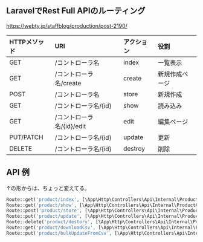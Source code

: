 ## LaravelでRest Full APIのルーティング
https://webty.jp/staffblog/production/post-2190/

|  HTTPメソッド   |  URI                       |  アクション    |  役割           |
|:---------------|:---------------------------|:--------------|:----------------|
|  GET           |  /コントローラ名            |  index         |  一覧表示       |
|  GET           |  /コントローラ名/create     |  create        |  新規作成ページ  |
|  POST          |  /コントローラ名            |  store         |  新規作成       |
|  GET           |  /コントローラ名/{id}       |  show          |  読み込み       |
|  GET           |  /コントローラ名/{id}/edit  |  edit          |  編集ページ     |
|  PUT/PATCH     |  /コントローラ名/{id}       |  update        |  更新          |
|  DELETE        |  /コントローラ名/{id}       |  destroy       |  削除          |


## API 例
↑の形からは、ちょっと変えてる。
```php
Route::get('product/index', [\App\Http\Controllers\Api\Internal\ProductController::class, 'index']);
Route::get('product/show', [\App\Http\Controllers\Api\Internal\ProductController::class, 'show']);
Route::post('product/store', [\App\Http\Controllers\Api\Internal\ProductController::class, 'store']);
Route::put('product/update', [\App\Http\Controllers\Api\Internal\ProductController::class, 'update']);
Route::delete('product/destory', [\App\Http\Controllers\Api\Internal\ProductController::class, 'destory']);
Route::get('product/downloadCsv', [\App\Http\Controllers\Api\Internal\ProductController::class, 'downloadCsv']);
Route::put('product/bulkUpdateFromCsv', [\App\Http\Controllers\Api\Internal\ProductController::class, 'bulkUpdateFromCsv']);
```



